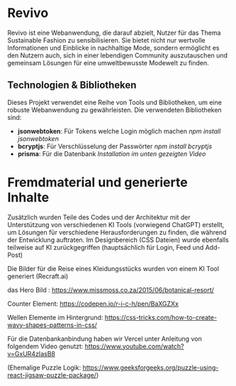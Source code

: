 # Revivo

Revivo ist eine Webanwendung, die darauf abzielt, Nutzer für das Thema Sustainable Fashion zu sensibilisieren. Sie bietet nicht nur wertvolle Informationen und Einblicke in nachhaltige Mode, sondern ermöglicht es den Nutzern auch, sich in einer lebendigen Community auszutauschen und gemeinsam Lösungen für eine umweltbewusste Modewelt zu finden.

## Technologien & Bibliotheken

Dieses Projekt verwendet eine Reihe von Tools und Bibliotheken, um eine robuste Webanwendung zu gewährleisten. Die verwendeten Bibliotheken sind:

- **jsonwebtoken**: Für Tokens welche Login möglich machen   *npm install jsonwebtoken*
- **bcryptjs**: Für Verschlüsselung der Passwörter           *npm install bcryptjs*
- **prisma**: Für die Datenbank                              *Installation im unten gezeigten Video*

# Fremdmaterial und generierte Inhalte

Zusätzlich wurden Teile des Codes und der Architektur mit der Unterstützung von verschiedenen KI Tools (vorwiegend ChatGPT) erstellt, um Lösungen für verschiedene Herausforderungen zu finden, die während der Entwicklung auftraten.
Im Designbereich (CSS Dateien) wurde ebenfalls teilweise auf KI zurückgegriffen (hauptsächlich für Login, Feed und Add-Post)

Die Bilder für die Reise eines Kleidungsstücks wurden von einem KI Tool generiert (Recraft.ai)

das Hero Bild : https://www.missmoss.co.za/2015/06/botanical-resort/

Counter Element: https://codepen.io/r-i-c-h/pen/BaXGZXx

Wellen Elemente im Hintergrund: https://css-tricks.com/how-to-create-wavy-shapes-patterns-in-css/

Für die Datenbankanbindung haben wir Vercel unter Anleitung von folgendem Video genutzt: https://www.youtube.com/watch?v=GxUR4zIasB8

(Ehemalige Puzzle Logik: https://www.geeksforgeeks.org/puzzle-using-react-jigsaw-puzzle-package/)
